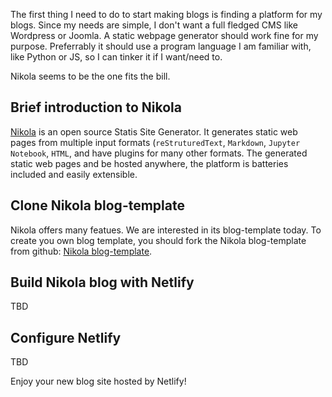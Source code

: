 <!--
.. title: Create a blog site with Nikola, gitnub, and Netlify
.. slug: create-blog-with-nikola
.. date: 2020-11-30 18:28:40 PST
.. tags: 
.. category: 
.. link: 
.. description: 
.. type: text
-->

The first thing I need to do to start making blogs is finding a platform for my blogs. Since my needs are simple, 
I don't want a full fledged CMS like Wordpress or Joomla. A static webpage generator should work fine for my 
purpose. Preferrably it should use a program language I am familiar with, like Python or JS, so I can tinker it 
if I want/need to.

Nikola seems to be the one fits the bill.

## Brief introduction to Nikola

[Nikola](http://getnikola.com) is an open source Statis Site Generator. It generates static web pages from 
multiple input formats (`reStruturedText`, `Markdown`, `Jupyter Notebook`, `HTML`, and have plugins for many 
other formats. The generated static web pages and be hosted anywhere, the platform is batteries included and 
easily extensible. 

## Clone Nikola blog-template

Nikola offers many featues. We are interested in its blog-template today. To create you own blog template, you 
should fork the Nikola blog-template from github: [Nikola blog-template](http://github.com/getnikola/blog-template). 

## Build Nikola blog with Netlify

TBD

## Configure Netlify

TBD

Enjoy your new blog site hosted by Netlify!
